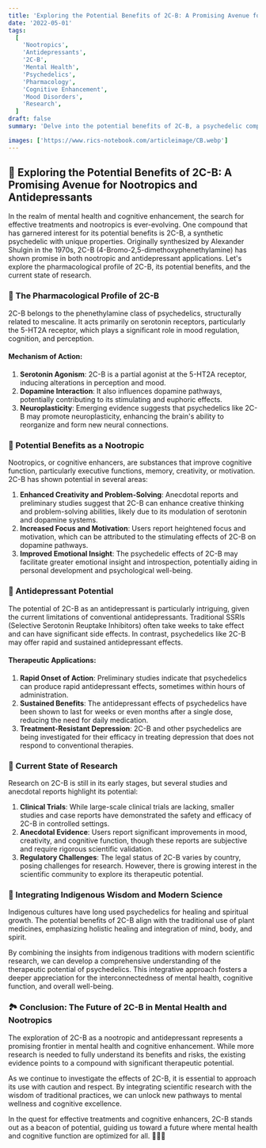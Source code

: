 ```yaml
---
title: 'Exploring the Potential Benefits of 2C-B: A Promising Avenue for Nootropics and Antidepressants 💊✨'
date: '2022-05-01'
tags:
  [
    'Nootropics',
    'Antidepressants',
    '2C-B',
    'Mental Health',
    'Psychedelics',
    'Pharmacology',
    'Cognitive Enhancement',
    'Mood Disorders',
    'Research',
  ]
draft: false
summary: 'Delve into the potential benefits of 2C-B, a psychedelic compound with promising applications in nootropics and antidepressants. Explore its pharmacological properties, therapeutic potential, and the current state of research. 💊🧠🌟'

images: ['https://www.rics-notebook.com/articleimage/CB.webp']
---
```


## 💊 Exploring the Potential Benefits of 2C-B: A Promising Avenue for Nootropics and Antidepressants

In the realm of mental health and cognitive enhancement, the search for effective treatments and nootropics is ever-evolving. One compound that has garnered interest for its potential benefits is 2C-B, a synthetic psychedelic with unique properties. Originally synthesized by Alexander Shulgin in the 1970s, 2C-B (4-Bromo-2,5-dimethoxyphenethylamine) has shown promise in both nootropic and antidepressant applications. Let's explore the pharmacological profile of 2C-B, its potential benefits, and the current state of research.

### 📜 The Pharmacological Profile of 2C-B

2C-B belongs to the phenethylamine class of psychedelics, structurally related to mescaline. It acts primarily on serotonin receptors, particularly the 5-HT2A receptor, which plays a significant role in mood regulation, cognition, and perception.

#### **Mechanism of Action**:

1. **Serotonin Agonism**: 2C-B is a partial agonist at the 5-HT2A receptor, inducing alterations in perception and mood.
2. **Dopamine Interaction**: It also influences dopamine pathways, potentially contributing to its stimulating and euphoric effects.
3. **Neuroplasticity**: Emerging evidence suggests that psychedelics like 2C-B may promote neuroplasticity, enhancing the brain's ability to reorganize and form new neural connections.

### 🌟 Potential Benefits as a Nootropic

Nootropics, or cognitive enhancers, are substances that improve cognitive function, particularly executive functions, memory, creativity, or motivation. 2C-B has shown potential in several areas:

1. **Enhanced Creativity and Problem-Solving**: Anecdotal reports and preliminary studies suggest that 2C-B can enhance creative thinking and problem-solving abilities, likely due to its modulation of serotonin and dopamine systems.
2. **Increased Focus and Motivation**: Users report heightened focus and motivation, which can be attributed to the stimulating effects of 2C-B on dopamine pathways.
3. **Improved Emotional Insight**: The psychedelic effects of 2C-B may facilitate greater emotional insight and introspection, potentially aiding in personal development and psychological well-being.

### 🧠 Antidepressant Potential

The potential of 2C-B as an antidepressant is particularly intriguing, given the current limitations of conventional antidepressants. Traditional SSRIs (Selective Serotonin Reuptake Inhibitors) often take weeks to take effect and can have significant side effects. In contrast, psychedelics like 2C-B may offer rapid and sustained antidepressant effects.

#### **Therapeutic Applications**:

1. **Rapid Onset of Action**: Preliminary studies indicate that psychedelics can produce rapid antidepressant effects, sometimes within hours of administration.
2. **Sustained Benefits**: The antidepressant effects of psychedelics have been shown to last for weeks or even months after a single dose, reducing the need for daily medication.
3. **Treatment-Resistant Depression**: 2C-B and other psychedelics are being investigated for their efficacy in treating depression that does not respond to conventional therapies.

### 🔬 Current State of Research

Research on 2C-B is still in its early stages, but several studies and anecdotal reports highlight its potential:

1. **Clinical Trials**: While large-scale clinical trials are lacking, smaller studies and case reports have demonstrated the safety and efficacy of 2C-B in controlled settings.
2. **Anecdotal Evidence**: Users report significant improvements in mood, creativity, and cognitive function, though these reports are subjective and require rigorous scientific validation.
3. **Regulatory Challenges**: The legal status of 2C-B varies by country, posing challenges for research. However, there is growing interest in the scientific community to explore its therapeutic potential.

### 🌿 Integrating Indigenous Wisdom and Modern Science

Indigenous cultures have long used psychedelics for healing and spiritual growth. The potential benefits of 2C-B align with the traditional use of plant medicines, emphasizing holistic healing and integration of mind, body, and spirit.

By combining the insights from indigenous traditions with modern scientific research, we can develop a comprehensive understanding of the therapeutic potential of psychedelics. This integrative approach fosters a deeper appreciation for the interconnectedness of mental health, cognitive function, and overall well-being.

### 🏞️ Conclusion: The Future of 2C-B in Mental Health and Nootropics

The exploration of 2C-B as a nootropic and antidepressant represents a promising frontier in mental health and cognitive enhancement. While more research is needed to fully understand its benefits and risks, the existing evidence points to a compound with significant therapeutic potential.

As we continue to investigate the effects of 2C-B, it is essential to approach its use with caution and respect. By integrating scientific research with the wisdom of traditional practices, we can unlock new pathways to mental wellness and cognitive excellence.

In the quest for effective treatments and cognitive enhancers, 2C-B stands out as a beacon of potential, guiding us toward a future where mental health and cognitive function are optimized for all. 💊🧠🌟
